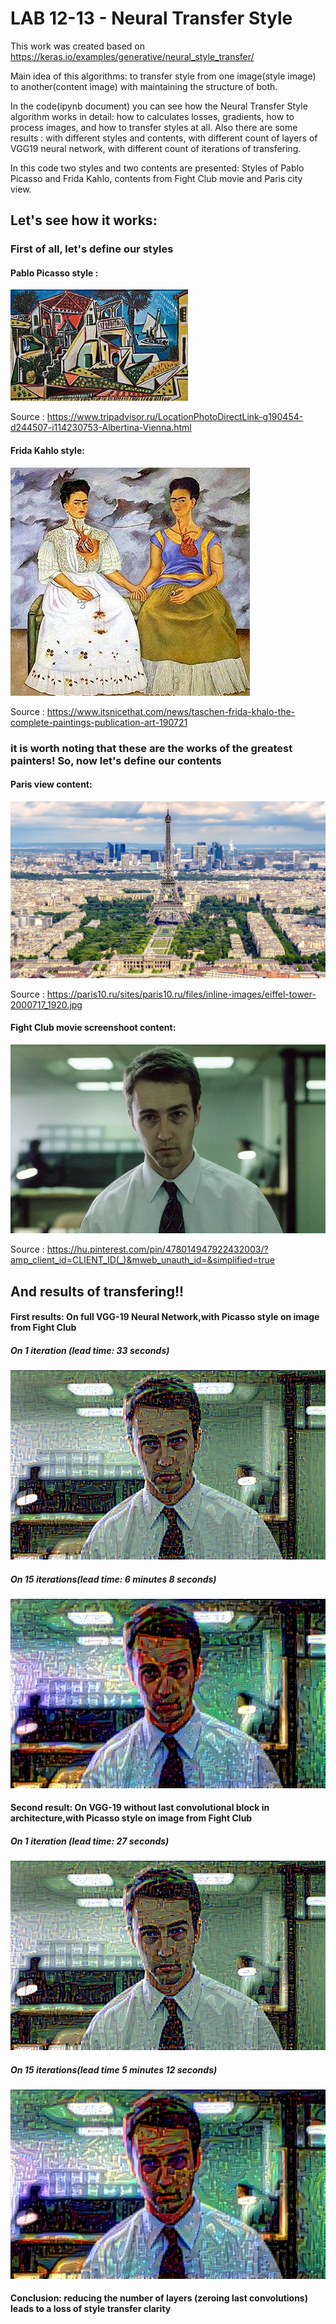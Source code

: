# LAB 12-13 - Neural Transfer Style
This work was created based on https://keras.io/examples/generative/neural_style_transfer/

Main idea of this algorithms: to transfer style from one image(style image) to another(content image) with maintaining the structure of both.

In the code(ipynb document) you can see how the Neural Transfer Style algorithm works in detail: how to calculates losses, gradients, how to process images, and how to transfer styles at all. Also there are some results : with different styles and contents, with different count of layers of VGG19 neural network, with different count of iterations of transfering.

In this code two styles and two contents are presented: Styles of Pablo Picasso and Frida Kahlo, contents from Fight Club movie and Paris city view.

## Let's see how it works:

### First of all, let's define our styles

#### Pablo Picasso style : 
![alt text](https://github.com/Poludzen/Lab-12-13/blob/main/images/pablo_picasso_style.jpg?raw=true "Pablo Picasso Style")

Source : https://www.tripadvisor.ru/LocationPhotoDirectLink-g190454-d244507-i114230753-Albertina-Vienna.html

#### Frida Kahlo style: 
![alt text](https://github.com/Poludzen/Lab-12-13/blob/main/images/frida_kahlo_style.jpg?raw=true "Frida Kahlo Style")

Source : https://www.itsnicethat.com/news/taschen-frida-khalo-the-complete-paintings-publication-art-190721

### it is worth noting that these are the works of the greatest painters! So, now let's define our contents

#### Paris view content:
![alt text](https://github.com/Poludzen/Lab-12-13/blob/main/images/paris_content.jpg?raw=true "Paris content")

Source : https://paris10.ru/sites/paris10.ru/files/inline-images/eiffel-tower-2000717_1920.jpg

#### Fight Club movie screenshoot content:
![alt text](https://github.com/Poludzen/Lab-12-13/blob/main/images/fight_club_content.png?raw=true "Fight Club Content")

Source : https://hu.pinterest.com/pin/478014947922432003/?amp_client_id=CLIENT_ID(_)&mweb_unauth_id=&simplified=true

## And results of transfering!!

#### First results: On full VGG-19 Neural Network,with Picasso style on image from Fight Club
##### On 1 iteration (lead time: 33 seconds)
![alt text](https://github.com/Poludzen/Lab-12-13/blob/main/images/neural_style_0.png?raw=true "Picasso on Fight Club 1")
##### On 15 iterations(lead time: 6 minutes 8 seconds)
![alt_text](https://github.com/Poludzen/Lab-12-13/blob/main/images/neural_style_14.png?raw=true "Picasso on Fight Club 15")

#### Second result: On VGG-19 without last convolutional block in architecture,with Picasso style on image from Fight Club
##### On 1 iteration (lead time: 27 seconds)
![alt text](https://github.com/Poludzen/Lab-12-13/blob/main/images/neural_style_changed_vgg_0.png?raw=true "Picasso on FC 1, mini VGG")
##### On 15 iterations(lead time 5 minutes 12 seconds)
![alt text](https://github.com/Poludzen/Lab-12-13/blob/main/images/neural_style_changed_vgg_14.png?raw=true "Picasso on FC 15, mini VGG")
#### Conclusion: reducing the number of layers (zeroing last convolutions) leads to a loss of style transfer clarity
